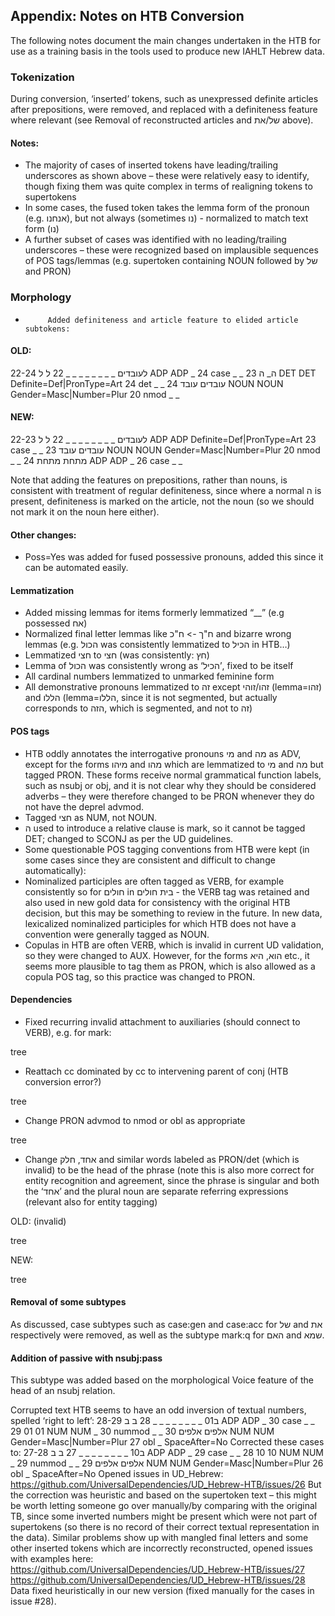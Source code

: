 ## Appendix: Notes on HTB Conversion

The following notes document the main changes undertaken in the HTB for use as a training basis in the tools used to produce new IAHLT Hebrew data.
### Tokenization
During conversion, ‘inserted’ tokens, such as unexpressed definite articles after prepositions, were removed, and replaced with a definiteness feature where relevant (see Removal of reconstructed articles and של/את above).

#### Notes:
-	The majority of cases of inserted tokens have leading/trailing underscores as shown above – these were relatively easy to identify, though fixing them was quite complex in terms of realigning tokens to supertokens
-	In some cases, the fused token takes the lemma form of the pronoun (e.g. אנחנו), but not always (sometimes נו) - normalized to match text form (נו)
-	A further subset of cases was identified with no leading/trailing underscores – these were recognized based on implausible sequences of POS tags/lemmas (e.g. supertoken containing NOUN followed by של and PRON)

### Morphology
-          Added definiteness and article feature to elided article subtokens:

#### OLD:

22-24    	לעובדים  	_           	_           	_             	_           	_           	_           	_             	_
22         	ל           	ל           	ADP     	ADP             	_           	24         	case      	_             	_
23         	ה_         	ה           	DET     	DET             	Definite=Def|PronType=Art    	24             	det        	_           	_
24         	עובדים    	עובד       	NOUN  	NOUN             	Gender=Masc|Number=Plur    	20             	nmod    	_           	_

#### NEW:

22-23    	לעובדים  	_           	_           	_             	_           	_           	_           	_             	_
22         	ל           	ל           	ADP     	ADP             	Definite=Def|PronType=Art         	23         	case             	_           	_
23         	עובדים    	עובד       	NOUN  	NOUN             	Gender=Masc|Number=Plur    	20             	nmod    	_           	_
24         	מתחת     	מתחת     	ADP     	ADP             	_           	26         	case      	_             	_

Note that adding the features on prepositions, rather than nouns, is consistent with treatment of regular definiteness, since where a normal ה is present, definiteness is marked on the article, not the noun (so we should not mark it on the noun here either).

#### Other changes:
-	Poss=Yes was added for fused possessive pronouns, added this since it can be automated easily.

#### Lemmatization
-	Added missing lemmas for items formerly lemmatized “__” (e.g possessed אח)
-	Normalized final letter lemmas like ח"ך -> ח"כ and bizarre wrong lemmas (e.g. הכול was consistently lemmatized to הכיל in HTB…)
-	Lemmatized חצי to חצי (was consistently: חץ)
-	Lemma of הכול was consistently wrong as ‘הכיל’, fixed to be itself
-	All cardinal numbers lemmatized to unmarked feminine form
-	All demonstrative pronouns lemmatized to זה except זהו/זוהי (lemma=זהו) and הללו (lemma=הללו, since it is not segmented, but actually corresponds to הזה, which is segmented, and not to זה)

#### POS tags
-	HTB oddly annotates the interrogative pronouns מי and מה as ADV, except for the forms מיהו and מהו which are lemmatized to מי and מה but tagged PRON. These forms receive normal grammatical function labels, such as nsubj or obj, and it is not clear why they should be considered adverbs – they were therefore changed to be PRON whenever they do not have the deprel advmod.
-	Tagged חצי as NUM, not NOUN.
-	ה used to introduce a relative clause is mark, so it cannot be tagged DET; changed to SCONJ as per the UD guidelines.
-	Some questionable POS tagging conventions from HTB were kept (in some cases since they are consistent and difficult to change automatically):
-	Nominalized participles are often tagged as VERB, for example consistently so for חולים in בית חולים - the VERB tag was retained and also used in new gold data for consistency with the original HTB decision, but this may be something to review in the future. In new data, lexicalized nominalized participles for which HTB does not have a convention were generally tagged as NOUN.
-	Copulas in HTB are often VERB, which is invalid in current UD validation, so they were changed to AUX. However, for the forms הוא, היא etc., it seems more plausible to tag them as PRON, which is also allowed as a copula POS tag, so this practice was changed to PRON. 

#### Dependencies
-	Fixed recurring invalid attachment to auxiliaries (should connect to VERB), e.g. for mark:

tree

-	Reattach cc dominated by cc to intervening parent of conj (HTB conversion error?)

tree

-	Change PRON advmod to nmod or obl as appropriate

tree

-	Change אחד, חלק and similar words labeled as PRON/det (which is invalid) to be the head of  the phrase (note this is also more correct for entity recognition and agreement, since the phrase is singular and both the ‘אחד’ and the plural noun are separate referring expressions (relevant also for entity tagging)

OLD: (invalid)

tree

NEW:

tree

#### Removal of some subtypes
As discussed, case subtypes such as case:gen and case:acc for של and את respectively were removed, as well as the subtype mark:q for האם and שמא.

#### Addition of passive with nsubj:pass
This subtype was added based on the morphological Voice feature of the head of an nsubj relation.

Corrupted text
HTB seems to have an odd inversion of textual numbers, spelled ‘right to left’:
28-29   ב01  	_      	_      	_      	_        	_      	_      	_      	_
28    	ב      	ב      	ADP	ADP	_        	30    	case 	_      	_
29    	01    	01    	NUM   NUM   _        	30    	nummod      	_      	_
30    	אלפים   אלפים   NUM   NUM        	Gender=Masc|Number=Plur  27        	obl   	_      	SpaceAfter=No
Corrected these cases to:
27-28   ב10  	_      	_      	_      	_        	_      	_      	_      	_
27    	ב      	ב      	ADP	ADP	_        	29    	case 	_      	_
28    	10    	10    	NUM   NUM   _        	29    	nummod      	_      	_
29    	אלפים   אלפים   NUM   NUM        	Gender=Masc|Number=Plur  26        	obl   	_      	SpaceAfter=No
 Opened issues in UD_Hebrew:
https://github.com/UniversalDependencies/UD_Hebrew-HTB/issues/26 
But the correction was heuristic and based on the supertoken text – this might be worth letting someone go over manually/by comparing with the original TB, since some inverted numbers might be present which were not part of supertokens (so there is no record of their correct textual representation in the data).
Similar problems show up with mangled final letters and some other inserted tokens which are incorrectly reconstructed, opened issues with examples here:
https://github.com/UniversalDependencies/UD_Hebrew-HTB/issues/27
https://github.com/UniversalDependencies/UD_Hebrew-HTB/issues/28 
Data fixed heuristically in our new version (fixed manually for the cases in issue #28).
